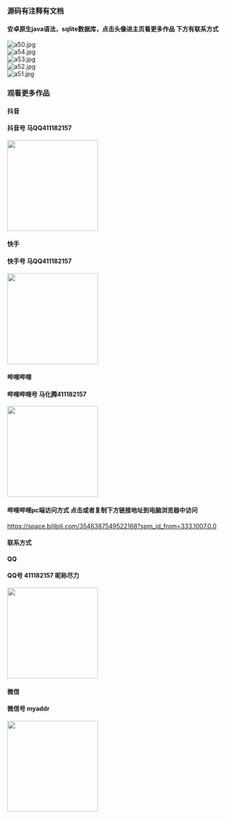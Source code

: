 ### 源码有注释有文档

#### 安卓原生java语法，sqlite数据库，点击头像进主页看更多作品 下方有联系方式
 <img src='https://img.alicdn.com/imgextra/i4/1658540494/O1CN01Hh8IOj1FWIa2RcNW1_!!1658540494.jpg' alt='a50.jpg' /></br> 
 <img src='https://img.alicdn.com/imgextra/i4/1658540494/O1CN01uIgJlK1FWIa4BzKhP_!!1658540494.jpg' alt='a54.jpg' /></br> 
 <img src='https://img.alicdn.com/imgextra/i2/1658540494/O1CN01RF9NZn1FWIZzLyqZE_!!1658540494.jpg' alt='a53.jpg' /></br> 
 <img src='https://img.alicdn.com/imgextra/i2/1658540494/O1CN01GLkUN51FWIa4BxiuU_!!1658540494.jpg' alt='a52.jpg' /></br> 
 <img src='https://img.alicdn.com/imgextra/i2/1658540494/O1CN014m2Tan1FWIZtlf3A1_!!1658540494.jpg' alt='a51.jpg' /></br>
### 观看更多作品

#### 抖音
#### 抖音号  马QQ411182157
<img src="https://gitee.com/QQ411182157/mingpian/raw/master/douyin.png" width="210px">

#### 快手
#### 快手号  马QQ411182157

<img src="https://gitee.com/QQ411182157/mingpian/raw/master/kuaishou.jpg" width="210px">

#### 哔哩哔哩
#### 哔哩哔哩号  马化腾411182157

<img src="https://gitee.com/QQ411182157/mingpian/raw/master/bili.png" width="210px">

#### 哔哩哔哩pc端访问方式 点击或者复制下方链接地址到电脑浏览器中访问

https://space.bilibili.com/3546387549522168?spm_id_from=333.1007.0.0


#### 联系方式
#### QQ
#### QQ号 411182157 昵称尽力

<img src="https://gitee.com/QQ411182157/mingpian/raw/master/qq.jpg" width="210px">

#### 微信
#### 微信号 myaddr

<img src="https://gitee.com/QQ411182157/mingpian/raw/master/weixin.png" width="210px">

